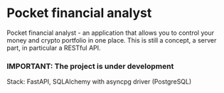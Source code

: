 
# Pocket financial analyst

Pocket financial analyst - an application that allows you to control your money and crypto portfolio in one place.
This is still a concept, a server part, in particular a RESTful API.

### IMPORTANT: The project is under development

Stack: FastAPI, SQLAlchemy with asyncpg driver (PostgreSQL)